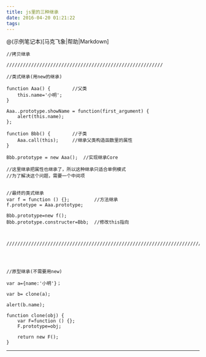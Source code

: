 ```yaml
---
title: js里的三种继承
date: 2016-04-20 01:21:22
tags:
---
```




@(示例笔记本)[马克飞象|帮助|Markdown]

	//拷贝继承
	
	/////////////////////////////////////////////////////////
	
	//类式继承(用new的继承)
	
	function Aaa() {		//父类
		this.name='小明';
	}
	
	Aaa..prototype.showName = function(first_argument) {
		alert(this.name);
	};
	
	function Bbb() {		//子类
		Aaa.call(this);		//继承父类构造函数里的属性
	}
	
	Bbb.prototype = new Aaa();	//实现继承Core
	
	//这里继承把属性也继承了，所以这种继承只适合单例模式
	//为了解决这个问题，需要一个中间项
	
	
	//最终的类式继承
	var f = function () {};			//方法继承
	f.prototype = Aaa.prototype;
	
	Bbb.prototype=new f();
	Bbb.prototype.constructer=Bbb;	//修改this指向
	
	
	
	///////////////////////////////////////////////////////////////////////
	
	
	
	
	//原型继承(不需要用new)
	
	var	a={name:'小明'}；
	
	var b= clone(a);
	
	alert(b.name);
	
	function clone(obj) {
		var F=function () {};
		F.prototype=obj;
	
		return new F();
	}

-------------------